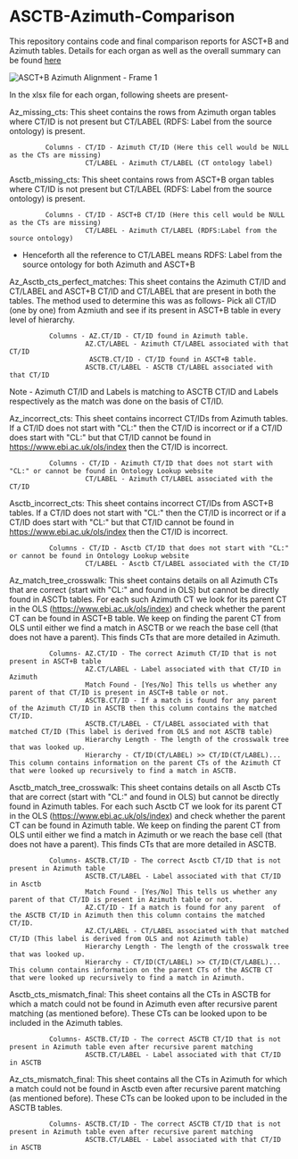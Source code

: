 # ASCTB-Azimuth-Comparison

This repository contains code and final comparison reports for ASCT+B and Azimuth tables. Details for each organ as well as the overall summary can be found [here](https://github.com/maddy3940/ASCTB-Azimuth-Comparison-22/tree/main/Python/Data/Final)


![ASCT+B Azimuth Alignment - Frame 1](https://user-images.githubusercontent.com/44323045/163524076-dd977467-f58e-489a-85ff-4dc4d9165784.jpg)


In the xlsx file for each organ, following sheets are present- 


Az_missing_cts: This sheet contains the rows from Azimuth organ tables where CT/ID is not present but CT/LABEL (RDFS: Label from the source ontology) is present.
             
             Columns - CT/ID - Azimuth CT/ID (Here this cell would be NULL as the CTs are missing)
                       CT/LABEL - Azimuth CT/LABEL (CT ontology label)


Asctb_missing_cts: This sheet contains rows from ASCT+B organ tables where CT/ID is not present but CT/LABEL (RDFS: Label from the source ontology) is present.
             
             Columns - CT/ID - ASCT+B CT/ID (Here this cell would be NULL as the CTs are missing)
                       CT/LABEL - Azimuth CT/LABEL (RDFS:Label from the source ontology)

* Henceforth all the reference to CT/LABEL means RDFS: Label from the source ontology for both Azimuth and ASCT+B

Az_Asctb_cts_perfect_matches: This sheet contains the Azimuth CT/ID and CT/LABEL and ASCT+B CT/ID and CT/LABEL that are present in both the tables. The method used to determine this was as follows- 
Pick all CT/ID (one by one) from Azmiuth and see if its present in ASCT+B table in every level of hierarchy.
            
              Columns - AZ.CT/ID - CT/ID found in Azimuth table.
                       AZ.CT/LABEL - Azimuth CT/LABEL associated with that CT/ID
                        ASCTB.CT/ID - CT/ID found in ASCT+B table.
                       ASCTB.CT/LABEL - ASCTB CT/LABEL associated with that CT/ID
Note - Azimuth CT/ID and Labels is matching to ASCTB CT/ID and Labels respectively as the match was done on the basis of CT/ID.


Az_incorrect_cts: This sheet contains incorrect CT/IDs from Azimuth tables. If a CT/ID does not start with "CL:" then the CT/ID is incorrect or if a CT/ID does start with "CL:" but that CT/ID cannot be found in https://www.ebi.ac.uk/ols/index then the CT/ID is incorrect.

              Columns - CT/ID - Azimuth CT/ID that does not start with "CL:" or cannot be found in Ontology Lookup website 
                       CT/LABEL - Azimuth CT/LABEL associated with the CT/ID
                       
Asctb_incorrect_cts: This sheet contains incorrect CT/IDs from ASCT+B tables. If a CT/ID does not start with "CL:" then the CT/ID is incorrect or if a CT/ID does start with "CL:" but that CT/ID cannot be found in https://www.ebi.ac.uk/ols/index then the CT/ID is incorrect.

              Columns - CT/ID - Asctb CT/ID that does not start with "CL:" or cannot be found in Ontology Lookup website 
                       CT/LABEL - Asctb CT/LABEL associated with the CT/ID
                       

Az_match_tree_crosswalk: This sheet contains details on all Azimuth CTs that are correct (start with "CL:" and found in OLS) but cannot be directly found in ASCTb tables. For each such Azimuth CT we look for its parent CT in the OLS (https://www.ebi.ac.uk/ols/index) and check whether the parent CT can be found in ASCT+B table. We keep on finding the parent CT from OLS until either we find a match in ASCTB or we reach the base cell (that does not have a parent). This finds CTs that are more detailed in Azimuth.

              Columns- AZ.CT/ID - The correct Azimuth CT/ID that is not present in ASCT+B table 
                       AZ.CT/LABEL - Label associated with that CT/ID in Azimuth
                       Match Found - [Yes/No] This tells us whether any parent of that CT/ID is present in ASCT+B table or not.
                       ASCTB.CT/ID - If a match is found for any parent  of the Azimuth CT/ID in ASCTB then this column contains the matched CT/ID.
                       ASCTB.CT/LABEL - CT/LABEL associated with that matched CT/ID (This label is derived from OLS and not ASCTB table)
                       Hierarchy Length - The length of the crosswalk tree that was looked up.
                       Hierarchy - CT/ID(CT/LABEL) >> CT/ID(CT/LABEL)... This column contains information on the parent CTs of the Azimuth CT that were looked up recursively to find a match in ASCTB.
                       
Asctb_match_tree_crosswalk: This sheet contains details on all Asctb CTs that are correct (start with "CL:" and found in OLS) but cannot be directly found in Azimuth tables. For each such Asctb CT we look for its parent CT in the OLS (https://www.ebi.ac.uk/ols/index) and check whether the parent CT can be found in Azimuth table. We keep on finding the parent CT from OLS until either we find a match in Azimuth or we reach the base cell (that does not have a parent). This finds CTs that are more detailed in ASCTB.

              Columns- ASCTB.CT/ID - The correct Asctb CT/ID that is not present in Azimuth table 
                       ASCTB.CT/LABEL - Label associated with that CT/ID in Asctb
                       Match Found - [Yes/No] This tells us whether any parent of that CT/ID is present in Azimuth table or not.
                       AZ.CT/ID - If a match is found for any parent  of the ASCTB CT/ID in Azimuth then this column contains the matched CT/ID.
                       AZ.CT/LABEL - CT/LABEL associated with that matched CT/ID (This label is derived from OLS and not Azimuth table)
                       Hierarchy Length - The length of the crosswalk tree that was looked up.
                       Hierarchy - CT/ID(CT/LABEL) >> CT/ID(CT/LABEL)... This column contains information on the parent CTs of the ASCTB CT that were looked up recursively to find a match in Azimuth.
                       
                       
Asctb_cts_mismatch_final: This sheet contains all the CTs in ASCTB for which a match could not be found in Azimuth even after recursive parent matching (as mentioned before). These CTs can be looked upon to be included in the Azimuth tables.
              
              Columns- ASCTB.CT/ID - The correct ASCTB CT/ID that is not present in Azimuth table even after recursive parent matching
                       ASCTB.CT/LABEL - Label associated with that CT/ID in ASCTB
 
 
Az_cts_mismatch_final: This sheet contains all the CTs in Azimuth for which a match could not be found in Asctb even after recursive parent matching (as mentioned before). These CTs can be looked upon to be included in the ASCTB tables.
              
              Columns- ASCTB.CT/ID - The correct ASCTB CT/ID that is not present in Azimuth table even after recursive parent matching
                       ASCTB.CT/LABEL - Label associated with that CT/ID in ASCTB
 
 
 
